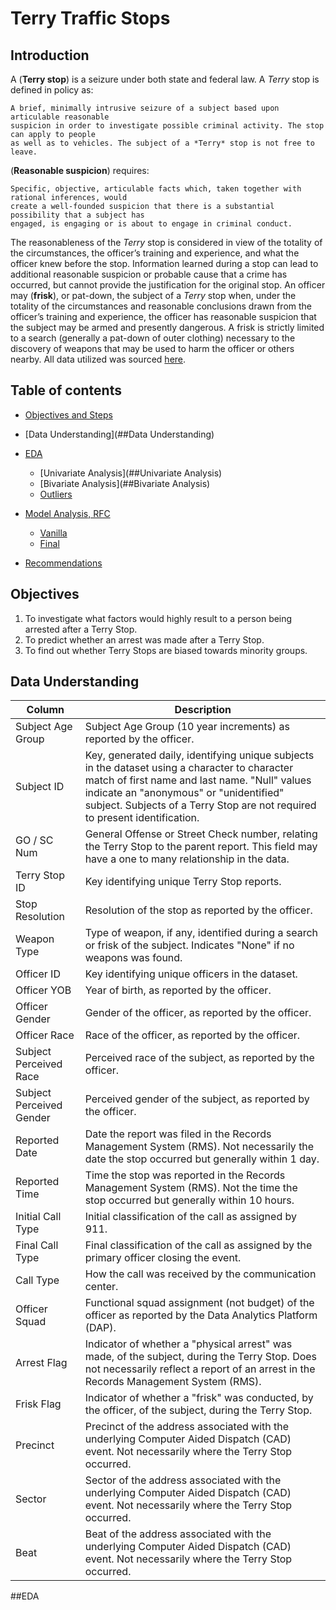 # Terry Traffic Stops

## Introduction

A (**Terry stop**) is a seizure under both state and federal law. A *Terry* stop is defined in policy as:


    A brief, minimally intrusive seizure of a subject based upon articulable reasonable
    suspicion in order to investigate possible criminal activity. The stop can apply to people
    as well as to vehicles. The subject of a *Terry* stop is not free to leave.
        
        
(**Reasonable suspicion**) requires:


    Specific, objective, articulable facts which, taken together with rational inferences, would
    create a well-founded suspicion that there is a substantial possibility that a subject has
    engaged, is engaging or is about to engage in criminal conduct.
    
    
The reasonableness of the *Terry* stop is considered in view of the totality of the circumstances,
the officer’s training and experience, and what the officer knew before the stop. Information
learned during a stop can lead to additional reasonable suspicion or probable cause that a crime
has occurred, but cannot provide the justification for the original stop.
An officer may (**frisk**), or pat-down, the subject of a *Terry* stop when, under the totality of the
circumstances and reasonable conclusions drawn from the officer’s training and experience, the
officer has reasonable suspicion that the subject may be armed and presently dangerous. A frisk
is strictly limited to a search (generally a pat-down of outer clothing) necessary to the discovery
of weapons that may be used to harm the officer or others nearby.
All data utilized was sourced [here](https://data.seattle.gov/Public-Safety/Terry-Stops/28ny-9ts8).


## Table of contents

- [Objectives and Steps](##Objectives)
- [Data Understanding](##Data Understanding)
    
- [EDA](##EDA)
    - [Univariate Analysis](##Univariate Analysis)
    - [Bivariate Analysis](##Bivariate Analysis)
    - [Outliers](#Outliers)
- [Model Analysis, RFC](#modeling)	
    - [Vanilla](#vanilla)
    - [Final](#final)
- [Recommendations](#recommendations)


## Objectives
1. To investigate what factors would highly result to a person being arrested after a Terry Stop.
2. To predict whether an arrest was made after a Terry Stop.
3. To find out whether Terry Stops are biased towards minority groups.


## Data Understanding
| **Column**               | **Description**                                                                                                                                                                                                                                                          |
|--------------------------|--------------------------------------------------------------------------------------------------------------------------------------------------------------------------------------------------------------------------------------------------------------------------|
| Subject Age Group        | Subject Age Group (10 year increments) as reported by the officer.                                                                                                                                                                                                       |
| Subject ID               | Key, generated daily, identifying unique subjects in the dataset using a character to character match of first name and last name. "Null" values indicate an "anonymous" or "unidentified" subject. Subjects of a Terry Stop are not required to present identification. |
| GO / SC Num              | General Offense or Street Check number, relating the Terry Stop to the parent report. This field may have a one to many relationship in the data.                                                                                                                        |
| Terry Stop ID            | Key identifying unique Terry Stop reports.                                                                                                                                                                                                                               |
| Stop Resolution          | Resolution of the stop as reported by the officer.                                                                                                                                                                                                                       |
| Weapon Type              | Type of weapon, if any, identified during a search or frisk of the subject. Indicates "None" if no weapons was found.                                                                                                                                                    |
| Officer ID               | Key identifying unique officers in the dataset.                                                                                                                                                                                                                          |
| Officer YOB              | Year of birth, as reported by the officer.                                                                                                                                                                                                                               |
| Officer Gender           | Gender of the officer, as reported by the officer.                                                                                                                                                                                                                       |
| Officer Race             | Race of the officer, as reported by the officer.                                                                                                                                                                                                                         |
| Subject Perceived Race   | Perceived race of the subject, as reported by the officer.                                                                                                                                                                                                               |
| Subject Perceived Gender | Perceived gender of the subject, as reported by the officer.                                                                                                                                                                                                             |
| Reported Date            | Date the report was filed in the Records Management System (RMS). Not necessarily the date the stop occurred but generally within 1 day.                                                                                                                                 |
| Reported Time            | Time the stop was reported in the Records Management System (RMS). Not the time the stop occurred but generally within 10 hours.                                                                                                                                         |
| Initial Call Type        | Initial classification of the call as assigned by 911.                                                                                                                                                                                                                   |
| Final Call Type          | Final classification of the call as assigned by the primary officer closing the event.                                                                                                                                                                                   |
| Call Type                | How the call was received by the communication center.                                                                                                                                                                                                                   |
| Officer Squad            | Functional squad assignment (not budget) of the officer as reported by the Data Analytics Platform (DAP).                                                                                                                                                                |
| Arrest Flag              | Indicator of whether a "physical arrest" was made, of the subject, during the Terry Stop. Does not necessarily reflect a report of an arrest in the Records Management System (RMS).                                                                                     |
| Frisk Flag               | Indicator of whether a "frisk" was conducted, by the officer, of the subject, during the Terry Stop.                                                                                                                                                                     |
| Precinct                 | Precinct of the address associated with the underlying Computer Aided Dispatch (CAD) event. Not necessarily where the Terry Stop occurred.                                                                                                                               |
| Sector                   | Sector of the address associated with the underlying Computer Aided Dispatch (CAD) event. Not necessarily where the Terry Stop occurred.                                                                                                                                 |
| Beat                     | Beat of the address associated with the underlying Computer Aided Dispatch (CAD) event. Not necessarily where the Terry Stop occurred.                                                                                                                                   |

##EDA
